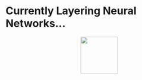 # Currently Layering Neural Networks...

<p align="center">
  <img width="100" height="100" src="https://github.com/fr3nz99/fr3nz99/assets/91369910/a6baa2c1-b3d3-4a3a-bf3a-0e998cd7b4ef"

</p>

<!--
**fr3nz99/fr3nz99** is a ✨ _special_ ✨ repository because its `README.md` (this file) appears on your GitHub profile.

Here are some ideas to get you started:

- 🔭 I’m currently working on ...
- 🌱 I’m currently learning ...
- 👯 I’m looking to collaborate on ...
- 🤔 I’m looking for help with ...
- 💬 Ask me about ...
- 📫 How to reach me: ...
- 😄 Pronouns: ...
- ⚡ Fun fact: ...
-->
